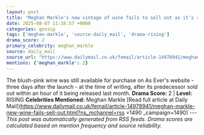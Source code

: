 ```yaml
---
layout: post
title: "Meghan Markle's new vintage of wine fails to sell out as it's revealed customers are paying the SAME for less alcohol this time"
date: 2025-08-07 11:16:57 +0000
categories: gossip
tags: ['meghan-markle', 'source-daily_mail', 'drama-rising']
drama_score: 2
primary_celebrity: meghan_markle
source: daily_mail
source_url: "https://www.dailymail.co.uk/femail/article-14978941/meghan-markle-new-wine-fails-sell-out.html?ns_mchannel=rss&1490&campaign=1490"
mentions: {'meghan_markle': 2}
---
```


The blush-pink wine was still available for purchase on As Ever's website - three days after the launch - at the time of writing, after its predecessor sold out within an hour of it being released last month. **Drama Score:** 2 | **Level:** RISING **Celebrities Mentioned:** Meghan Markle [Read full article at Daily Mail](https://www.dailymail.co.uk/femail/article-14978941/meghan-markle-new-wine-fails-sell-out.html?ns_mchannel=rss =1490 _campaign=1490) --- *This post was automatically generated from RSS feeds. Drama scores are calculated based on mention frequency and source reliability.*